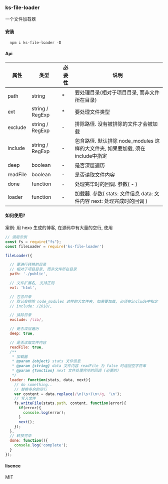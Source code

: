 ### ks-file-loader
一个文件加载器

#### 安装
```npm
  npm i ks-file-loader -D
```

#### Api

| 属性 | 类型 | 必要性 | 说明 |
|--|--|--|--|
| path | string | * | 要处理目录(相对于项目目录, 而非文件所在目录) |
| ext | string / RegExp | * | 要处理文件类型 |
| exclude | string / RegExp | - | 排除路径. 没有被排除的文件才会被加载 |
| include | string / RegExp | - | 包含路径. 默认排除 node_modules 这样的大文件夹, 如果要加载, 须在include中指定 |
| deep | boolean | - | 是否深层遍历 |
| readFile | boolean | - | 是否读取文件内容 |
| done | function | - | 处理完毕时的回调. 参数( - ) |
| loader | function | - | 加载器. 参数( stats: 文件信息 data: 文件内容 next: 处理完成时的回调 ) |

#### 如何使用?

案例: 用 hexo 生成的博客, 在源码中有大量的空行, 使用
```js
// 调用示例
const fs = require("fs");
const fileLoader = require('ks-file-loader')

fileLoader({

  // 要进行转换的目录
  // 相对于项目目录, 而非文件所在目录
  path: './public',

  // 文件扩展名, 支持正则
  ext: 'html',

  // 包含目录
  // 默认会排除 node_modules 这样的大文件夹, 如果要加载, 必须在include中指定
  // include: /2018/,

  // 排除目录
  exclude: /lib/,

  // 是否深层遍历
  deep: true,

  // 是否读取文件内容
  readFile: true,
  /**
   * 加载器
   * @param {object} stats 文件信息
   * @param {string} data 文件内容 readFile 为 false 时返回空字符串
   * @param {function} next 文件处理完毕的回调 (必要的)
   */
  loader: function(stats, data, next){
    // do something..
    // 替换多余的空行
    var content = data.replace(/\n(\s+)\n+/g, '\n');
    // 写入文件
    fs.writeFile(stats.path, content, function(error){
      if(error){
        console.log(error);
      }
      next();
    });
  },
  // 转换完毕
  done: function(){
    console.log('complete');
  }
});
```

#### lisence
MIT
